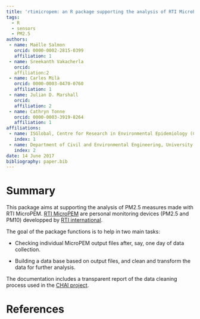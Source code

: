 ```yaml
---
title: 'rtimicropem: an R package supporting the analysis of RTI MicroPEM output files'
tags:
  - R
  - sensors
  - PM2.5
authors:
 - name: Maëlle Salmon
   orcid: 0000-0002-2815-0399
   affiliation: 1
 - name: Sreekanth Vakacherla
   orcid: 
   affiliation:2
 - name: Carles Milà
   orcid: 0000-0003-0470-0760
   affiliation: 1
 - name: Julian D. Marshall
   orcid: 
   affiliation: 2
 - name: Cathryn Tonne
   orcid: 0000-0003-3919-8264
   affiliation: 1
affiliations:
 - name: ISGlobal, Centre for Research in Environmental Epidemiology (CREAL), Universitat Pompeu Fabra, CIBER Epidemiología y Salud Pública, Barcelona, Spain.
   index: 1
 - name: Department of Civil and Environmental Engineering, University of Washington, Seattle, WA, USA
   index: 2
date: 14 June 2017
bibliography: paper.bib
---
```


# Summary

This package aims at supporting the analysis of PM2.5 measures made with RTI MicroPEM. [RTI MicroPEM](https://www.rti.org/sites/default/files/brochures/rti_micropem.pdf) are personal monitoring devices (PM2.5 and PM10) developped by [RTI international](https://www.rti.org/).

The goal of the package functions is to help in two main tasks:

-   Checking individual MicroPEM output files after, say, one day of data collection.

-   Building a data base based on output files, and clean and transform the data for further analysis.

The documentation includes a transparent report of the data cleaning process used in the [CHAI project](http://www.chaiproject.org/).
# References
